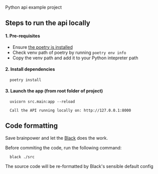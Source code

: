 Python api example project

## Steps to run the api locally
#### 1. Pre-requisites
- Ensure [the poetry is installed](https://python-poetry.org/docs/#installation)
- Check venv path of poetry by running `poetry env info` 
- Copy the venv path and add it to your Python intepreter path 

#### 2. Install dependencies
```
  poetry install
```
#### 3. Launch the app (from root folder of project)
```
  uvicorn src.main:app --reload
```
```
  Call the API running locally on: http://127.0.0.1:8000
```

## Code formatting
Save brainpower and let the [Black](https://black.readthedocs.io) does the work. 

Before commiting the code, run the following command:

```
  black ./src
```

The source code will be re-formatted by Black's sensible default config
